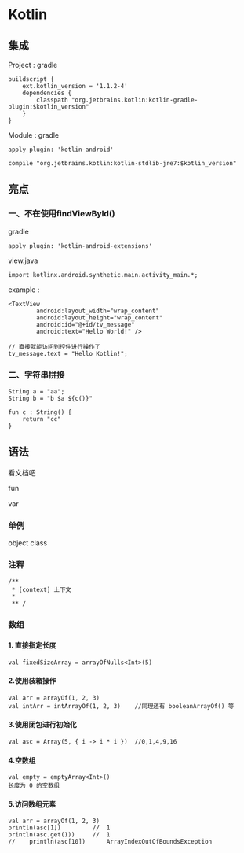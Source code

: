 
# Kotlin

## 集成

Project : gradle 

```
buildscript {
    ext.kotlin_version = '1.1.2-4'
    dependencies {
    	classpath "org.jetbrains.kotlin:kotlin-gradle-plugin:$kotlin_version"
    }
}
```

Module : gradle

```
apply plugin: 'kotlin-android'

compile "org.jetbrains.kotlin:kotlin-stdlib-jre7:$kotlin_version"

```


## 亮点

### 一、不在使用findViewById()

gradle

```
apply plugin: 'kotlin-android-extensions'
```

view.java

```
import kotlinx.android.synthetic.main.activity_main.*;
```

example : 

```
<TextView
        android:layout_width="wrap_content"
        android:layout_height="wrap_content"
        android:id="@+id/tv_message"
        android:text="Hello World!" />
```

```
// 直接就能访问到控件进行操作了
tv_message.text = "Hello Kotlin!";
```

### 二、字符串拼接

```
String a = "aa";
String b = "b $a ${c()}"

fun c : String() {
	return "cc"
}
```


## 语法
看文档吧

fun

var


### 单例

object class

### 注释

```
/**
 * [context] 上下文
 * 
 ** /
```

### 数组

#### 1. 直接指定长度

``
val fixedSizeArray = arrayOfNulls<Int>(5)
``

#### 2.使用装箱操作

```
val arr = arrayOf(1, 2, 3)
val intArr = intArrayOf(1, 2, 3)    //同理还有 booleanArrayOf() 等
```

#### 3.使用闭包进行初始化

```
val asc = Array(5, { i -> i * i })  //0,1,4,9,16
```

#### 4.空数组

```
val empty = emptyArray<Int>()
长度为 0 的空数组
```

#### 5.访问数组元素

```
val arr = arrayOf(1, 2, 3)
println(asc[1])         //  1
println(asc.get(1))     //  1
//    println(asc[10])      ArrayIndexOutOfBoundsException
```

